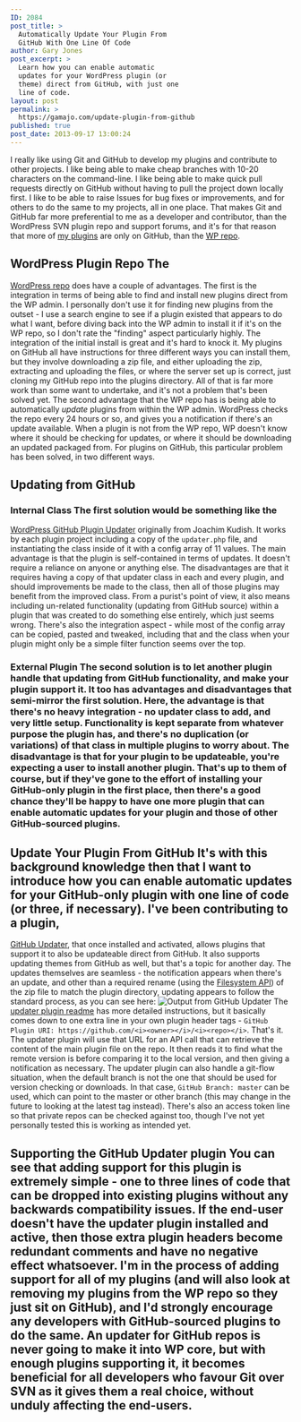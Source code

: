 ```yaml
---
ID: 2084
post_title: >
  Automatically Update Your Plugin From
  GitHub With One Line Of Code
author: Gary Jones
post_excerpt: >
  Learn how you can enable automatic
  updates for your WordPress plugin (or
  theme) direct from GitHub, with just one
  line of code.
layout: post
permalink: >
  https://gamajo.com/update-plugin-from-github
published: true
post_date: 2013-09-17 13:00:24
---
```

I really like using Git and GitHub to develop my plugins and contribute to other projects. I like being able to make cheap branches with 10-20 characters on the command-line. I like being able to make quick pull requests directly on GitHub without having to pull the project down locally first. I like to be able to raise Issues for bug fixes or improvements, and for others to do the same to my projects, all in one place. That makes Git and GitHub far more preferential to me as a developer and contributor, than the WordPress SVN plugin repo and support forums, and it's for that reason that more of <a href="https://github.com/GaryJones?tab=repositories" rel="me">my plugins</a> are only on GitHub, than the <a href="https://profiles.wordpress.org/GaryJ" rel="me">WP repo</a>. 
## WordPress Plugin Repo The 

[WordPress repo][1] does have a couple of advantages. The first is the integration in terms of being able to find and install new plugins direct from the WP admin. I personally don't use it for finding new plugins from the outset - I use a search engine to see if a plugin existed that appears to do what I want, before diving back into the WP admin to install it if it's on the WP repo, so I don't rate the "finding" aspect particularly highly. The integration of the initial install is great and it's hard to knock it. My plugins on GitHub all have instructions for three different ways you can install them, but they involve downloading a zip file, and either uploading the zip, extracting and uploading the files, or where the server set up is correct, just cloning my GitHub repo into the plugins directory. All of that is far more work than some want to undertake, and it's not a problem that's been solved yet. The second advantage that the WP repo has is being able to automatically *update* plugins from within the WP admin. WordPress checks the repo every 24 hours or so, and gives you a notification if there's an update available. When a plugin is not from the WP repo, WP doesn't know where it should be checking for updates, or where it should be downloading an updated packaged from. For plugins on GitHub, this particular problem has been solved, in two different ways. 
## Updating from GitHub

### Internal Class The first solution would be something like the 

[WordPress GitHub Plugin Updater][2] originally from Joachim Kudish. It works by each plugin project including a copy of the `updater.php` file, and instantiating the class inside of it with a config array of 11 values. The main advantage is that the plugin is self-contained in terms of updates. It doesn't require a reliance on anyone or anything else. The disadvantages are that it requires having a copy of that updater class in each and every plugin, and should improvements be made to the class, then all of those plugins may benefit from the improved class. From a purist's point of view, it also means including un-related functionality (updating from GitHub source) within a plugin that was created to do something else entirely, which just seems wrong. There's also the integration aspect - while most of the config array can be copied, pasted and tweaked, including that and the class when your plugin might only be a simple filter function seems over the top. 
### External Plugin The second solution is to let another plugin handle that updating from GitHub functionality, and make your plugin support it. It too has advantages and disadvantages that semi-mirror the first solution. Here, the advantage is that there's no heavy integration - no updater class to add, and very little setup. Functionality is kept separate from whatever purpose the plugin has, and there's no duplication (or variations) of that class in multiple plugins to worry about. The disadvantage is that for your plugin to be updateable, you're expecting a user to install another plugin. That's up to them of course, but if they've gone to the effort of installing your GitHub-only plugin in the first place, then there's a good chance they'll be happy to have one more plugin that can enable automatic updates for your plugin and those of other GitHub-sourced plugins. 

## Update Your Plugin From GitHub It's with this background knowledge then that I want to introduce how you can enable automatic updates for your GitHub-only plugin with one line of code (or three, if necessary). I've been contributing to a plugin, 

[GitHub Updater][3], that once installed and activated, allows plugins that support it to also be updateable direct from GitHub. It also supports updating themes from GitHub as well, but that's a topic for another day. The updates themselves are seamless - the notification appears when there's an update, and other than a required rename (using the [Filesystem API][4]) of the zip file to match the plugin directory, updating appears to follow the standard process, as you can see here: ![Output from GitHub Updater][5] The [updater plugin readme][6] has more detailed instructions, but it basically comes down to one extra line in your own plugin header tags - `GitHub Plugin URI: https://github.com/<i><owner></i>/<i><repo></i>`. That's it. The updater plugin will use that URL for an API call that can retrieve the content of the main plugin file on the repo. It then reads it to find what the remote version is before comparing it to the local version, and then giving a notification as necessary. The updater plugin can also handle a git-flow situation, when the default branch is not the one that should be used for version checking or downloads. In that case, `GitHub Branch: master` can be used, which can point to the master or other branch (this may change in the future to looking at the latest tag instead). There's also an access token line so that private repos can be checked against too, though I've not yet personally tested this is working as intended yet. 
## Supporting the GitHub Updater plugin You can see that adding support for this plugin is extremely simple - one to three lines of code that can be dropped into existing plugins without any backwards compatibility issues. If the end-user doesn't have the updater plugin installed and active, then those extra plugin headers become redundant comments and have no negative effect whatsoever. I'm in the process of adding support for all of my plugins (and will also look at removing my plugins from the WP repo so they just sit on GitHub), and I'd strongly encourage any developers with GitHub-sourced plugins to do the same. An updater for GitHub repos is never going to make it into WP core, but with enough plugins supporting it, it becomes beneficial for all developers who favour Git over SVN as it gives them a real choice, without unduly affecting the end-users.

 [1]: https://wordpress.org/plugins/
 [2]: https://github.com/radishconcepts/WordPress-GitHub-Plugin-Updater
 [3]: https://github.com/afragen/github-updater
 [4]: https://codex.wordpress.org/Filesystem_API
 [5]: https://gamajo.com/wp-content/uploads/github-updater-rename.png
 [6]: https://github.com/afragen/github-updater/blob/master/README.md